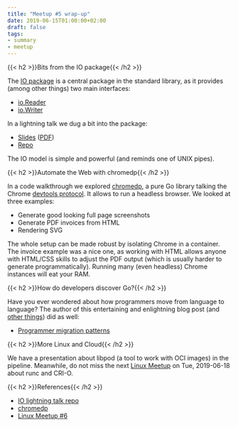 ```yaml
---
title: "Meetup #5 wrap-up"
date: 2019-06-15T01:00:00+02:00
draft: false
tags:
- summary
- meetup
---
```


{{< h2 >}}Bits from the IO package{{< /h2 >}}

The [IO package](https://golang.org/pkg/io/) is a central package in the
standard library, as it provides (among other things) two main interfaces:

* [io.Reader](https://golang.org/pkg/io/#Reader)
* [io.Writer](https://golang.org/pkg/io/#Writer)

In a lightning talk we dug a bit into the package:

* [Slides](https://github.com/miku/io15min/blob/master/Slides.md) ([PDF](/downloads/leipzig-gophers-5-beautiful-strange-io.pdf))
* [Repo](https://github.com/miku/io15min)

The IO model is simple and powerful (and reminds one of UNIX pipes).


{{< h2 >}}Automate the Web with chromedp{{< /h2 >}}

In a code walkthrough we explored [chromedp](https://github.com/chromedp/chromedp), a pure Go library
talking the Chrome [devtools protocol](https://github.com/ChromeDevTools/devtools-protocol). It allows to run a headless
browser. We looked at three examples:

* Generate good looking full page screenshots
* Generate PDF invoices from HTML
* Rendering SVG

The whole setup can be made robust by isolating Chrome in a container. The
invoice example was a nice one, as working with HTML allows anyone with
HTML/CSS skills to adjust the PDF output (which is usually harder to generate
programmatically). Running many (even headless) Chrome instances will eat your
RAM.


{{< h2 >}}How do developers discover Go?{{< /h2 >}}

Have you ever wondered about how programmers move from language to language?
The author of this entertaining and enlightning blog post (and [other
things](https://github.com/sshuttle/sshuttle)) did as well:

* [Programmer migration patterns](https://apenwarr.ca/log/20190318)



{{< h2 >}}More Linux and Cloud{{< /h2 >}}

We have a presentation about libpod (a tool to work with OCI images) in the
pipeline. Meanwhile, do not miss the next [Linux
Meetup](https://www.meetup.com/de-DE/Linux-Meetup-Leipzig/events/261912346/) on
Tue, 2019-06-18 about runc and CRI-O.




{{< h2 >}}References{{< /h2 >}}

* [IO lightning talk repo](https://github.com/miku/io15min/)
* [chromedp](https://github.com/chromedp/chromedp)
* [Linux Meetup #6](https://www.meetup.com/de-DE/Linux-Meetup-Leipzig/events/261912346/)
